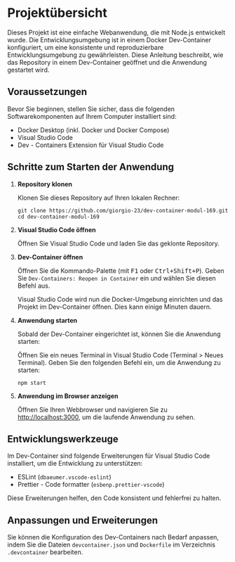 <h1>Projektübersicht</h1>

<p>Dieses Projekt ist eine einfache Webanwendung, die mit Node.js entwickelt wurde. Die Entwicklungsumgebung ist in einem Docker Dev-Container konfiguriert, um eine konsistente und reproduzierbare Entwicklungsumgebung zu gewährleisten. Diese Anleitung beschreibt, wie das Repository in einem Dev-Container geöffnet und die Anwendung gestartet wird.</p>

<h2>Voraussetzungen</h2>

<p>Bevor Sie beginnen, stellen Sie sicher, dass die folgenden Softwarekomponenten auf Ihrem Computer installiert sind:</p>

<ul>
  <li>Docker Desktop (inkl. Docker und Docker Compose)</li>
  <li>Visual Studio Code</li>
  <li>Dev - Containers Extension für Visual Studio Code</li>
</ul>

<h2>Schritte zum Starten der Anwendung</h2>

<ol>
  <li><strong>Repository klonen</strong></li>
  <p>Klonen Sie dieses Repository auf Ihren lokalen Rechner:</p>
  <pre><code>git clone https://github.com/giorgio-23/dev-container-modul-169.git
cd dev-container-modul-169</code></pre>

  <li><strong>Visual Studio Code öffnen</strong></li>
  <p>Öffnen Sie Visual Studio Code und laden Sie das geklonte Repository.</p>

  <li><strong>Dev-Container öffnen</strong></li>
  <p>Öffnen Sie die Kommando-Palette (mit <kbd>F1</kbd> oder <kbd>Ctrl+Shift+P</kbd>). Geben Sie <code>Dev-Containers: Reopen in Container</code> ein und wählen Sie diesen Befehl aus.</p>
  <p>Visual Studio Code wird nun die Docker-Umgebung einrichten und das Projekt im Dev-Container öffnen. Dies kann einige Minuten dauern.</p>

  <li><strong>Anwendung starten</strong></li>
  <p>Sobald der Dev-Container eingerichtet ist, können Sie die Anwendung starten:</p>
  <p>Öffnen Sie ein neues Terminal in Visual Studio Code (Terminal &gt; Neues Terminal). Geben Sie den folgenden Befehl ein, um die Anwendung zu starten:</p>
  <pre><code>npm start</code></pre>

  <li><strong>Anwendung im Browser anzeigen</strong></li>
  <p>Öffnen Sie Ihren Webbrowser und navigieren Sie zu <a href="http://localhost:3000">http://localhost:3000</a>, um die laufende Anwendung zu sehen.</p>
</ol>

<h2>Entwicklungswerkzeuge</h2>

<p>Im Dev-Container sind folgende Erweiterungen für Visual Studio Code installiert, um die Entwicklung zu unterstützen:</p>

<ul>
  <li>ESLint (<code>dbaeumer.vscode-eslint</code>)</li>
  <li>Prettier - Code formatter (<code>esbenp.prettier-vscode</code>)</li>
</ul>

<p>Diese Erweiterungen helfen, den Code konsistent und fehlerfrei zu halten.</p>

<h2>Anpassungen und Erweiterungen</h2>

<p>Sie können die Konfiguration des Dev-Containers nach Bedarf anpassen, indem Sie die Dateien <code>devcontainer.json</code> und <code>Dockerfile</code> im Verzeichnis <code>.devcontainer</code> bearbeiten.</p>
